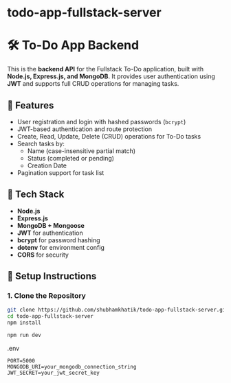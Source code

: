 ﻿# todo-app-fullstack-server
# 🛠️ To-Do App Backend

This is the **backend API** for the Fullstack To-Do application, built with **Node.js, Express.js, and MongoDB**. It provides user authentication using **JWT** and supports full CRUD operations for managing tasks.

## 🔐 Features

- User registration and login with hashed passwords (`bcrypt`)
- JWT-based authentication and route protection
- Create, Read, Update, Delete (CRUD) operations for To-Do tasks
- Search tasks by:
  - Name (case-insensitive partial match)
  - Status (completed or pending)
  - Creation Date
- Pagination support for task list

## 🧰 Tech Stack

- **Node.js**
- **Express.js**
- **MongoDB + Mongoose**
- **JWT** for authentication
- **bcrypt** for password hashing
- **dotenv** for environment config
- **CORS** for security

## 🚀 Setup Instructions

### 1. Clone the Repository

```bash
git clone https://github.com/shubhamkhatik/todo-app-fullstack-server.git
cd todo-app-fullstack-server
npm install

npm run dev
```
.env 
```
PORT=5000
MONGODB_URI=your_mongodb_connection_string
JWT_SECRET=your_jwt_secret_key
```

